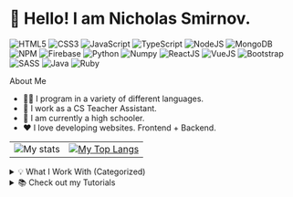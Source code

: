 # 👋 Hello! I am Nicholas Smirnov.

![HTML5](https://img.shields.io/badge/-HTML5/HTML-FF8B09?logo=html5&logoColor=white&style=for-the-badge) 
![CSS3](https://img.shields.io/badge/-CSS3/CSS-0923FF?logo=css3&logoColor=white&style=for-the-badge) 
![JavaScript](https://img.shields.io/badge/-JavaScript-FFA909?logo=JavaScript&logoColor=white&style=for-the-badge) 
![TypeScript](https://img.shields.io/badge/-Typescript-blue?logo=Typescript&logoColor=white&style=for-the-badge)
![NodeJS](https://img.shields.io/badge/-NodeJS-22BD00?logo=nodedotjs&logoColor=white&style=for-the-badge) 
![MongoDB](https://img.shields.io/badge/-MongoDB-22BD00?logo=MongoDB&logoColor=white&style=for-the-badge) 
![NPM](https://img.shields.io/badge/-NPM-darkred?logo=npm&logoColor=white&style=for-the-badge)
![Firebase](https://img.shields.io/badge/-Firebase-FF8B09?logo=Firebase&logoColor=white&style=for-the-badge) 
![Python](https://img.shields.io/badge/-Python-darkblue?logo=Python&logoColor=white&style=for-the-badge)
![Numpy](https://img.shields.io/badge/-Numpy-teal?logo=Numpy&logoColor=white&style=for-the-badge)
![ReactJS](https://img.shields.io/badge/-ReactJs-33BBFF?logo=react&logoColor=white&style=for-the-badge) 
![VueJS](https://img.shields.io/badge/-VUE.JS-22BD00?logo=vuedotjs&logoColor=white&style=for-the-badge) 
![Bootstrap](https://img.shields.io/badge/-Bootstrap-purple?logo=Bootstrap&logoColor=white&style=for-the-badge) 
![SASS](https://img.shields.io/badge/-Sass-E75480?logo=sass&logoColor=white&style=for-the-badge)
![Java](https://img.shields.io/badge/-Java-red?logo=Java&logoColor=white&style=for-the-badge) 
![Ruby](https://img.shields.io/badge/-Ruby-darkred?logo=Ruby&logoColor=white&style=for-the-badge)
<!--
![C#](https://img.shields.io/badge/-C++-22BD00?logo=csharp&logoColor=white&style=for-the-badge)
![C++](https://img.shields.io/badge/-C++-blue?logo=c%2B%2B&logoColor=white&style=for-the-badge)
-->
About Me

 - 👨‍💻 I program in a variety of different languages.
 - 💼 I work as a CS Teacher Assistant.
 - 🏫 I am currently a high schooler.
 - ❤️ I love developing websites. Frontend + Backend.

| | |
| --- | ---|
| ![My stats](https://github-readme-stats.vercel.app/api?username=Nicholas-Smirnov&show_icons=true&theme=dark) | [![My Top Langs](https://github-readme-stats.vercel.app/api/top-langs/?username=Nicholas-Smirnov&langs_count=3&theme=dark)](https://github.com/Nicholas-Smirnov/github-readme-stats) |

<details><summary>💡 What I Work With (Categorized)</summary>

### Categorized Languages

 
| Categories Type | List |
| --- | --- |
| FrontEnd Development | ![HTML5](https://img.shields.io/badge/-HTML5-FF8B09?logo=html5&logoColor=white&style=for-the-badge) ![HTML](https://img.shields.io/badge/-HTML-FF8B09?logo=html5&logoColor=white&style=for-the-badge) ![CSS3](https://img.shields.io/badge/-CSS3-0923FF?logo=css3&logoColor=white&style=for-the-badge) ![CSS](https://img.shields.io/badge/-CSS-0923FF?logo=css3&logoColor=white&style=for-the-badge) ![JavaScript](https://img.shields.io/badge/-JavaScript-FFA909?logo=JavaScript&logoColor=white&style=for-the-badge) ![TypeScript](https://img.shields.io/badge/-Typescript-blue?logo=Typescript&logoColor=white&style=for-the-badge) |
| BackEnd Development | ![NodeJS](https://img.shields.io/badge/-NodeJS-22BD00?logo=nodedotjs&logoColor=white&style=for-the-badge) ![NPM](https://img.shields.io/badge/-NPM-darkred?logo=npm&logoColor=white&style=for-the-badge) ![Python](https://img.shields.io/badge/-Python-darkblue?logo=Python&logoColor=white&style=for-the-badge) |
| Frameworks (and more...) | ![ReactJS](https://img.shields.io/badge/-ReactJs-33BBFF?logo=react&logoColor=white&style=for-the-badge) ![VueJS](https://img.shields.io/badge/-VUE.JS-22BD00?logo=vuedotjs&logoColor=white&style=for-the-badge) ![Bootstrap](https://img.shields.io/badge/-Bootstrap-purple?logo=Bootstrap&logoColor=white&style=for-the-badge) ![SASS](https://img.shields.io/badge/-Sass-E75480?logo=sass&logoColor=white&style=for-the-badge) |
| Programming Languages | ![Java](https://img.shields.io/badge/-Java-red?logo=Java&logoColor=white&style=for-the-badge) ![Ruby](https://img.shields.io/badge/-Ruby-darkred?logo=Ruby&logoColor=white&style=for-the-badge) <!--![C#](https://img.shields.io/badge/-C++-22BD00?logo=csharp&logoColor=white&style=for-the-badge) ![C++](https://img.shields.io/badge/-C++-blue?logo=c%2B%2B&logoColor=white&style=for-the-badge)-->
  
</p>
</details>

<details><summary> 📚 Check out my Tutorials </summary>

### Basic Tutorials
 
| Programming Language | Tutorial Repository | Programming Language | Tutorial Repository |
| --- | --- | --- | --- |
| Python | [![Readme Card](https://github-readme-stats.vercel.app/api/pin/?username=Nicholas-Smirnov&repo=github-readme-stats&theme=dark)](https://github.com/anuraghazra/github-readme-stats) | Ruby | [![Readme Card](https://github-readme-stats.vercel.app/api/pin/?username=anuraghazra&repo=github-readme-stats&theme=dark)](https://github.com/anuraghazra/github-readme-stats) | 
| Java | [![Readme Card](https://github-readme-stats.vercel.app/api/pin/?username=anuraghazra&repo=github-readme-stats&theme=dark)](https://github.com/anuraghazra/github-readme-stats) | JavaScript | [![Readme Card](https://github-readme-stats.vercel.app/api/pin/?username=anuraghazra&repo=github-readme-stats&theme=dark)](https://github.com/anuraghazra/github-readme-stats)

### Intermediate Tutorials
 
</details>
